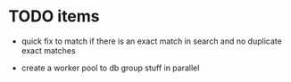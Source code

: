 # TODO items
- quick fix to match if there is an exact match in search and no duplicate exact matches

- create a worker pool to db group stuff in parallel
